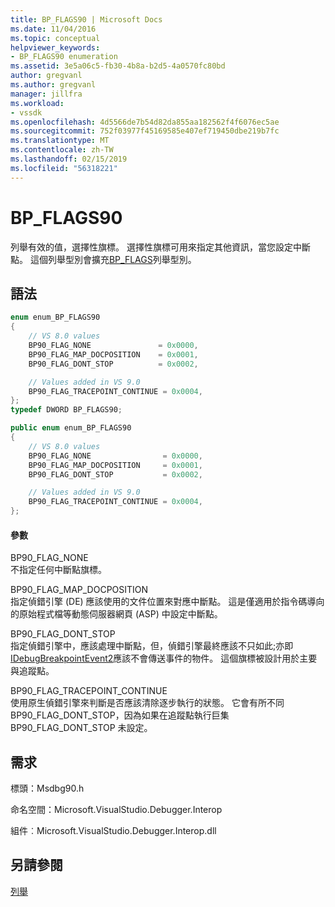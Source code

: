 ```yaml
---
title: BP_FLAGS90 | Microsoft Docs
ms.date: 11/04/2016
ms.topic: conceptual
helpviewer_keywords:
- BP_FLAGS90 enumeration
ms.assetid: 3e5a06c5-fb30-4b8a-b2d5-4a0570fc80bd
author: gregvanl
ms.author: gregvanl
manager: jillfra
ms.workload:
- vssdk
ms.openlocfilehash: 4d5566de7b54d82da855aa182562f4f6076ec5ae
ms.sourcegitcommit: 752f03977f45169585e407ef719450dbe219b7fc
ms.translationtype: MT
ms.contentlocale: zh-TW
ms.lasthandoff: 02/15/2019
ms.locfileid: "56318221"
---
```

# <a name="bpflags90"></a>BP_FLAGS90
列舉有效的值，選擇性旗標。 選擇性旗標可用來指定其他資訊，當您設定中斷點。 這個列舉型別會擴充[BP_FLAGS](../../../extensibility/debugger/reference/bp-flags.md)列舉型別。

## <a name="syntax"></a>語法

```cpp
enum enum_BP_FLAGS90
{
    // VS 8.0 values
    BP90_FLAG_NONE               = 0x0000,
    BP90_FLAG_MAP_DOCPOSITION    = 0x0001,
    BP90_FLAG_DONT_STOP          = 0x0002,

    // Values added in VS 9.0
    BP90_FLAG_TRACEPOINT_CONTINUE = 0x0004,
};
typedef DWORD BP_FLAGS90;
```

```csharp
public enum enum_BP_FLAGS90
{
    // VS 8.0 values
    BP90_FLAG_NONE                = 0x0000,
    BP90_FLAG_MAP_DOCPOSITION     = 0x0001,
    BP90_FLAG_DONT_STOP           = 0x0002,

    // Values added in VS 9.0
    BP90_FLAG_TRACEPOINT_CONTINUE = 0x0004,
};
```

#### <a name="parameters"></a>參數
BP90_FLAG_NONE  
不指定任何中斷點旗標。

BP90_FLAG_MAP_DOCPOSITION  
指定偵錯引擎 (DE) 應該使用的文件位置來對應中斷點。 這是僅適用於指令碼導向的原始程式檔等動態伺服器網頁 (ASP) 中設定中斷點。

BP90_FLAG_DONT_STOP  
指定偵錯引擎中，應該處理中斷點，但，偵錯引擎最終應該不只如此;亦即[IDebugBreakpointEvent2](../../../extensibility/debugger/reference/idebugbreakpointevent2.md)應該不會傳送事件的物件。 這個旗標被設計用於主要與追蹤點。

BP90_FLAG_TRACEPOINT_CONTINUE  
使用原生偵錯引擎來判斷是否應該清除逐步執行的狀態。 它會有所不同 BP90_FLAG_DONT_STOP，因為如果在追蹤點執行巨集 BP90_FLAG_DONT_STOP 未設定。

## <a name="requirements"></a>需求
標頭：Msdbg90.h

命名空間：Microsoft.VisualStudio.Debugger.Interop

組件︰Microsoft.VisualStudio.Debugger.Interop.dll

## <a name="see-also"></a>另請參閱
[列舉](../../../extensibility/debugger/reference/enumerations-visual-studio-debugging.md)
